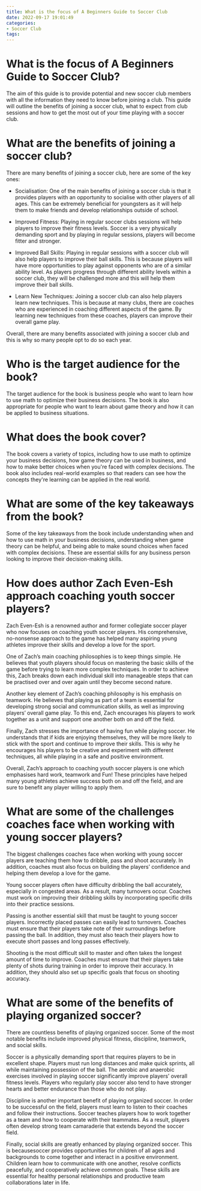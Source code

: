 ```yaml
---
title: What is the focus of A Beginners Guide to Soccer Club
date: 2022-09-17 19:01:49
categories:
- Soccer Club
tags:
---
```



#  What is the focus of A Beginners Guide to Soccer Club?

The aim of this guide is to provide potential and new soccer club members with all the information they need to know before joining a club. This guide will outline the benefits of joining a soccer club, what to expect from club sessions and how to get the most out of your time playing with a soccer club.

# What are the benefits of joining a soccer club?

There are many benefits of joining a soccer club, here are some of the key ones:

- Socialisation: One of the main benefits of joining a soccer club is that it provides players with an opportunity to socialise with other players of all ages. This can be extremely beneficial for youngsters as it will help them to make friends and develop relationships outside of school.

- Improved Fitness: Playing in regular soccer clubs sessions will help players to improve their fitness levels. Soccer is a very physically demanding sport and by playing in regular sessions, players will become fitter and stronger.

- Improved Ball Skills: Playing in regular sessions with a soccer club will also help players to improve their ball skills. This is because players will have more opportunities to play against opponents who are of a similar ability level. As players progress through different ability levels within a soccer club, they will be challenged more and this will help them improve their ball skills.

- Learn New Techniques: Joining a soccer club can also help players learn new techniques. This is because at many clubs, there are coaches who are experienced in coaching different aspects of the game. By learning new techniques from these coaches, players can improve their overall game play.


Overall, there are many benefits associated with joining a soccer club and this is why so many people opt to do so each year.

#  Who is the target audience for the book?

The target audience for the book is business people who want to learn how to use math to optimize their business decisions. The book is also appropriate for people who want to learn about game theory and how it can be applied to business situations.

# What does the book cover?

The book covers a variety of topics, including how to use math to optimize your business decisions, how game theory can be used in business, and how to make better choices when you're faced with complex decisions. The book also includes real-world examples so that readers can see how the concepts they're learning can be applied in the real world.

# What are some of the key takeaways from the book?

Some of the key takeaways from the book include understanding when and how to use math in your business decisions, understanding when game theory can be helpful, and being able to make sound choices when faced with complex decisions. These are essential skills for any business person looking to improve their decision-making skills.

#  How does author Zach Even-Esh approach coaching youth soccer players?

Zach Even-Esh is a renowned author and former collegiate soccer player who now focuses on coaching youth soccer players. His comprehensive, no-nonsense approach to the game has helped many aspiring young athletes improve their skills and develop a love for the sport.

One of Zach’s main coaching philosophies is to keep things simple. He believes that youth players should focus on mastering the basic skills of the game before trying to learn more complex techniques. In order to achieve this, Zach breaks down each individual skill into manageable steps that can be practised over and over again until they become second nature.

Another key element of Zach’s coaching philosophy is his emphasis on teamwork. He believes that playing as part of a team is essential for developing strong social and communication skills, as well as improving players’ overall game play. To this end, Zach encourages his players to work together as a unit and support one another both on and off the field.

Finally, Zach stresses the importance of having fun while playing soccer. He understands that if kids are enjoying themselves, they will be more likely to stick with the sport and continue to improve their skills. This is why he encourages his players to be creative and experiment with different techniques, all while playing in a safe and positive environment.

Overall, Zach’s approach to coaching youth soccer players is one which emphasises hard work, teamwork and Fun! These principles have helped many young athletes achieve success both on and off the field, and are sure to benefit any player willing to apply them.

#  What are some of the challenges coaches face when working with young soccer players?

The biggest challenges coaches face when working with young soccer players are teaching them how to dribble, pass and shoot accurately. In addition, coaches must also focus on building the players’ confidence and helping them develop a love for the game.

Young soccer players often have difficulty dribbling the ball accurately, especially in congested areas. As a result, many turnovers occur. Coaches must work on improving their dribbling skills by incorporating specific drills into their practice sessions.

Passing is another essential skill that must be taught to young soccer players. Incorrectly placed passes can easily lead to turnovers. Coaches must ensure that their players take note of their surroundings before passing the ball. In addition, they must also teach their players how to execute short passes and long passes effectively.

Shooting is the most difficult skill to master and often takes the longest amount of time to improve. Coaches must ensure that their players take plenty of shots during training in order to improve their accuracy. In addition, they should also set up specific goals that focus on shooting accuracy.

#  What are some of the benefits of playing organized soccer?

There are countless benefits of playing organized soccer. Some of the most notable benefits include improved physical fitness, discipline, teamwork, and social skills.

Soccer is a physically demanding sport that requires players to be in excellent shape. Players must run long distances and make quick sprints, all while maintaining possession of the ball. The aerobic and anaerobic exercises involved in playing soccer significantly improve players’ overall fitness levels. Players who regularly play soccer also tend to have stronger hearts and better endurance than those who do not play.

Discipline is another important benefit of playing organized soccer. In order to be successful on the field, players must learn to listen to their coaches and follow their instructions. Soccer teaches players how to work together as a team and how to cooperate with their teammates. As a result, players often develop strong team camaraderie that extends beyond the soccer field.

Finally, social skills are greatly enhanced by playing organized soccer. This is becausesoccer provides opportunities for children of all ages and backgrounds to come together and interact in a positive environment. Children learn how to communicate with one another, resolve conflicts peacefully, and cooperatively achieve common goals. These skills are essential for healthy personal relationships and productive team collaborations later in life.